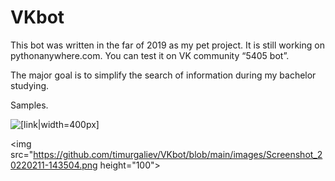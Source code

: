 # VKbot

This bot was written in the far of 2019 as my pet project. It is still working on pythonanywhere.com. You can test it on VK community “5405 bot”. 

The major goal is to simplify the search of information during my bachelor studying. 

Samples.

![[link|width=400px]]("https://github.com/timurgaliev/VKbot/blob/main/images/Screenshot_20220211-143436.png)

<img src="https://github.com/timurgaliev/VKbot/blob/main/images/Screenshot_20220211-143504.png  height="100">

